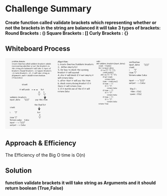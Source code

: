# Challenge Summary

**Create function called validate brackets which representing whether or not the brackets in the string are balanced it will take 3 types of brackets: Round Brackets : () Square Brackets : [] Curly Brackets : {}**

## Whiteboard Process

![code13](brackets2.PNG)

## Approach & Efficiency

The Efficiency of the Big O time is O(n)


## Solution

**function validate brackets it will take string as Arguments and it should return boolean (True,False)**
